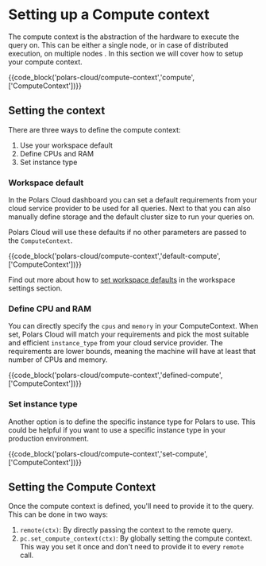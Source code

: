 # Setting up a Compute context

The compute context is the abstraction of the hardware to execute the query on. This can be either a
single node, or in case of distributed execution, on multiple nodes . In this section we will cover
how to setup your compute context.

{{code_block('polars-cloud/compute-context','compute',['ComputeContext'])}}

## Setting the context

There are three ways to define the compute context:

1. Use your workspace default
2. Define CPUs and RAM
3. Set instance type

### Workspace default

In the Polars Cloud dashboard you can set a default requirements from your cloud service provider to
be used for all queries. Next to that you can also manually define storage and the default cluster
size to run your queries on.

Polars Cloud will use these defaults if no other parameters are passed to the `ComputeContext`.

{{code_block('polars-cloud/compute-context','default-compute',['ComputeContext'])}}

Find out more about how to [set workspace defaults](../workspace/settings.md) in the workspace
settings section.

### Define CPU and RAM

You can directly specify the `cpus` and `memory` in your ComputeContext. When set, Polars Cloud will
match your requirements and pick the most suitable and efficient `instance_type` from your cloud
service provider. The requirements are lower bounds, meaning the machine will have at least that
number of CPUs and memory.

{{code_block('polars-cloud/compute-context','defined-compute',['ComputeContext'])}}

### Set instance type

Another option is to define the specific instance type for Polars to use. This could be helpful if
you want to use a specific instance type in your production environment.

{{code_block('polars-cloud/compute-context','set-compute',['ComputeContext'])}}

## Setting the Compute Context

Once the compute context is defined, you'll need to provide it to the query. This can be done in two
ways:

1. `remote(ctx)`: By directly passing the context to the remote query.
2. `pc.set_compute_context(ctx)`: By globally setting the compute context. This way you set it once
   and don't need to provide it to every `remote` call.

